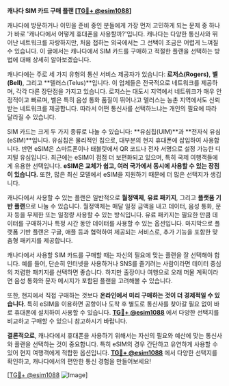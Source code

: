**캐나다 SIM 카드 구매 플랜 [[TG💪+ @esim1088](https://t.me/s/esim1088)]**

캐나다에 방문하거나 이민을 준비 중인 분들에게 가장 먼저 고민하게 되는 문제 중 하나가 바로 '캐나다에서 어떻게 휴대폰을 사용할까?'입니다. 캐나다는 다양한 통신사와 뛰어난 네트워크를 자랑하지만, 처음 접하는 외국에서는 그 선택이 조금은 어렵게 느껴질 수 있습니다. 이 글에서는 캐나다에서 SIM 카드를 구매하고 적절한 플랜을 선택하는 방법에 대해 상세히 알아보겠습니다.

캐나다에는 주로 세 가지 유형의 통신 서비스 제공자가 있습니다: **로저스(Rogers)**, **벨(Bell)**, 그리고 **텔러스(Telus)**입니다. 이 업체들은 전국적으로 네트워크를 제공하며, 각각 다른 장단점을 가지고 있습니다. 로저스는 대도시 지역에서 네트워크가 매우 안정적이고 빠르며, 벨은 특히 음성 통화 품질이 뛰어나고 텔러스는 농촌 지역에서도 신뢰받는 네트워크를 제공합니다. 따라서 어떤 통신사를 선택하느냐는 개인의 필요에 따라 달라질 수 있습니다.

SIM 카드는 크게 두 가지 종류로 나눌 수 있습니다: **유심칩(UIM)**과 **전자식 유심(eSIM)**입니다. 유심칩은 물리적인 칩으로, 대부분의 현지 휴대폰에 삽입하여 사용합니다. 반면 eSIM은 스마트폰이나 태블릿에서 QR 코드나 전자 서명으로 설정 가능한 디지털 유심입니다. 최근에는 eSIM이 점점 더 보편화되고 있으며, 특히 국제 여행객들에게 유용한 선택입니다. **eSIM은 교체가 쉽고, 여러 국가에서 동시에 사용할 수 있는 장점이 있습니다.** 또한, 많은 최신 모델에서 eSIM을 지원하기 때문에 더 많은 선택지가 생깁니다.

캐나다에서 사용할 수 있는 플랜은 일반적으로 **월정액제**, **유료 패키지**, 그리고 **플랫폼 기반 플랜**으로 나눌 수 있습니다. 월정액제는 매달 일정 금액을 내고 데이터, 음성 통화, 문자 등을 무제한 또는 일정량 사용할 수 있는 방식입니다. 유료 패키지는 필요한 만큼 데이터를 구매하거나 특정 시간 동안 데이터를 사용할 수 있는 옵션입니다. 마지막으로 플랫폼 기반 플랜은 구글, 애플 등과 협력하여 제공되는 서비스로, 추가 기능을 포함한 맞춤형 패키지를 제공합니다.

캐나다에서 사용할 SIM 카드를 구매할 때는 자신의 필요에 맞는 플랜을 잘 선택해야 합니다. 예를 들어, 단순히 인터넷을 사용하거나 SNS를 즐기려는 사람이라면 데이터 중심의 저렴한 패키지를 선택하면 좋습니다. 하지만 출장이나 여행으로 오래 머물 계획이라면 음성 통화와 문자 메시지가 포함된 플랜을 고려해볼 수 있습니다.

또한, 현지에서 직접 구매하는 것보다 **온라인에서 미리 구매하는 것이 더 경제적일 수 있습니다**. 특히 eSIM을 이용하면 공항이나 도착 후 별도로 통신사를 찾아갈 필요 없이 바로 휴대폰에 설치하여 사용할 수 있습니다. **[TG💪+ @esim1088](https://t.me/s/esim1088)** 에서 다양한 선택지를 비교하고 구매할 수 있으니 참고하시기 바랍니다.

**결론적으로**, 캐나다에서 휴대폰을 사용하기 위해서는 자신의 필요와 예산에 맞는 통신사와 플랜을 선택하는 것이 중요합니다. 특히 eSIM의 경우 간단하고 유연하게 사용할 수 있어 현지 여행객에게 적합한 옵션입니다. **[TG💪+ @esim1088](https://t.me/s/esim1088)** 에서 다양한 선택지를 확인하고, 캐나다에서의 편안한 통신 경험을 만들어보세요!

[[TG💪+ @esim1088](https://t.me/s/esim1088) ![Image](https://i.postimg.cc/Y0z9fWf4/image.png)]